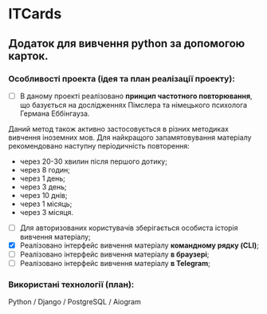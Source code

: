 # ITCards

## Додаток для вивчення python за допомогою карток.

### Особливості проекта (ідея та план реалізації проекту):

* [ ]  В даному проекті реалізовано **принцип частотного повторювання**, що базується на дослідженнях Пімслера та німецького психолога Германа Еббінгауза.

Даний метод також активно застосовується в різних методиках вивчення іноземних мов. Для найкращого запамятовування матеріалу рекомендовано наступну періодичність повторення:

* через 20-30 хвилин після першого дотику;
* через 8 годин;
* через 1 день;
* через 3 день;
* через 10 днів;
* через 1 місяць;
* через 3 місяця.

* [ ]  Для авторизованих користувачів зберігається особиста історія вивчення матеріалу;
* [X]  Реалізовано інтерфейс вивчення матеріалу **командному рядку (CLI)**;
* [ ]  Реалізовано інтерфейс вивчення матеріалу **в браузері**;
* [ ]  Реалізовано інтерфейс вивчення матеріалу **в Telegram**;

### Використані технології (план):

Python / Django / PostgreSQL / Aiogram
